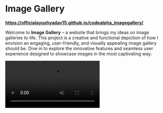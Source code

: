 # Image Gallery

**https://officialayushyadav15.github.io/codealpha_imagegallery/**

Welcome to **Image Gallery** – a website that brings my ideas on image galleries to life. This project is a creative and functional depiction of how I envision an engaging, user-friendly, and visually appealing image gallery should be. Dive in to explore the innovative features and seamless user experience designed to showcase images in the most captivating way.





 ![Original](output.mp4) 
